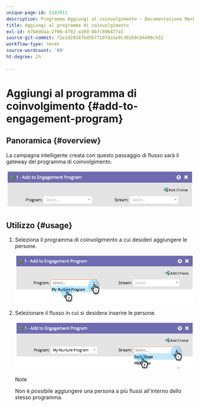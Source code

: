 ```yaml
---
unique-page-id: 1147011
description: Programma Aggiungi al coinvolgimento - Documentazione Marketo - Documentazione del prodotto
title: Aggiungi al programma di coinvolgimento
exl-id: 67b8ddaa-2f00-4702-a10d-0b7c896877a1
source-git-commit: 72e1d29347bd5b77107da1e9c30169cb6490c432
workflow-type: tm+mt
source-wordcount: '69'
ht-degree: 2%

---
```


# Aggiungi al programma di coinvolgimento {#add-to-engagement-program}

## Panoramica {#overview}

La campagna intelligente creata con questo passaggio di flusso sarà il gateway del programma di coinvolgimento.

![](assets/image2014-9-22-14-3a47-3a32.png)

## Utilizzo {#usage}

1. Seleziona il programma di coinvolgimento a cui desideri aggiungere le persone.

   ![](assets/image2014-9-22-14-3a47-3a36.png)

1. Selezionare il flusso in cui si desidera inserire le persone.

   ![](assets/image2014-9-22-14-3a47-3a39.png)

   >[!NOTE]
   >
   >Non è possibile aggiungere una persona a più flussi all&#39;interno dello stesso programma.
